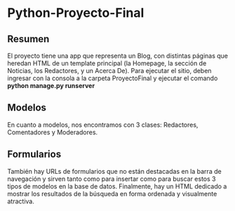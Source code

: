 # Python-Proyecto-Final

## Resumen

El proyecto tiene una app que representa un Blog, con distintas páginas que heredan HTML de un template principal (la Homepage, la sección de Noticias, los Redactores, y un Acerca De). Para ejecutar el sitio, deben ingresar con la consola a la carpeta ProyectoFinal y ejecutar el comando **python manage.py runserver**

## Modelos

En cuanto a modelos, nos encontramos con 3 clases: Redactores, Comentadores y Moderadores.

## Formularios

También hay URLs de formularios que no están destacadas en la barra de navegación y sirven tanto como para insertar como para buscar estos 3 tipos de modelos en la base de datos. Finalmente, hay un HTML dedicado a mostrar los resultados de la búsqueda en forma ordenada y visualmente atractiva.
